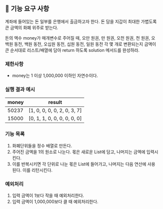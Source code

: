 ## 🚀 기능 요구 사항

계좌에 들어있는 돈 일부를 은행에서 출금하고자 한다. 돈 담을 지갑이 최대한 가볍도록 큰 금액의 화폐 위주로 받는다.

돈의 액수 money가 매개변수로 주어질 때, 오만 원권, 만 원권, 오천 원권, 천 원권, 오백원 동전, 백원 동전, 오십원 동전, 십원 동전, 일원 동전 각 몇 개로 변환되는지 금액이 큰 순서대로 리스트/배열에 담아 return 하도록 solution 메서드를 완성하라.

### 제한사항

- money는 1 이상 1,000,000 이하인 자연수이다.

### 실행 결과 예시

| money | result |
| --- | --- |
| 50237	| [1, 0, 0, 0, 0, 2, 0, 3, 7] |
| 15000	| [0, 1, 1, 0, 0, 0, 0, 0, 0] |

### 기능 목록
1. 화폐단위들을 정수 배열로 만든다.
2. 주어진 금액을 1의 원소로 나눈다. 몫은 새로운 List에 담고, 나머지는 금액에 입력시킨다.
3. 이를 반복시키면 각 단위로 나눈 몫은 List에 들어가고, 나머지는 다음 연산에 사용된다. 이를 리턴시킨다.

### 예외처리
1. 입력 금액이 1보다 작을 때 예외처리한다. 
2. 입력 금액이 1,000,000보다 클 때 예외처리한다. 